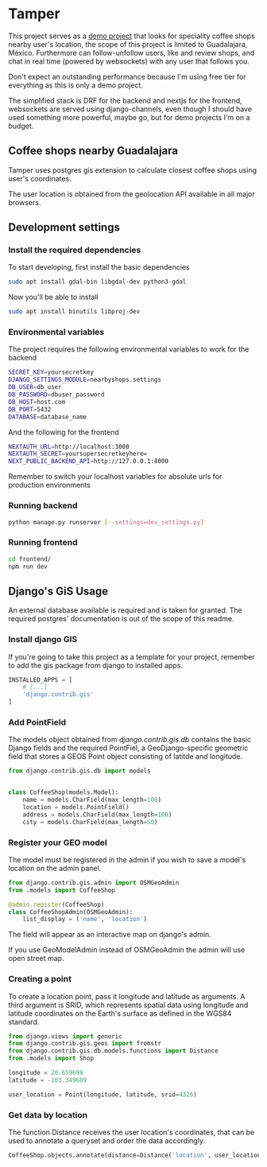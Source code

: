 # Tamper

This project serves as a [demo project](https://django-gis-coffee.vercel.app/) that looks for speciality coffee shops nearby user's location, the scope of this project is limited to Guadalajara, México. Furthermore can follow-unfollow users, like and review shops, and chat in real time (powered by websockets) with any user that follows you.

Don't expect an outstanding performance because I'm using free tier for everything as this is only a demo project.

The simplified stack is DRF for the backend and nextjs for the frontend, websockets are served using django-channels, even though I should have used something more powerful, maybe go, but for demo projects I'm on a budget.

## Coffee shops nearby Guadalajara

Tamper uses postgres gis extension to calculate closest coffee shops using user's coordinates. 

The user location is obtained from the geolocation API available in all major browsers.

## Development settings

### Install the required dependencies

To start developing, first install the basic dependencies

```bash
sudo apt install gdal-bin libgdal-dev python3-gdal
```
Now you'll be able to install

```bash
sudo apt install binutils libproj-dev
```

### Environmental variables

The project requires the following environmental variables to work for the backend

```bash
SECRET_KEY=yoursecretkey
DJANGO_SETTINGS_MODULE=nearbyshops.settings
DB_USER=db_user
DB_PASSWORD=dbuser_password
DB_HOST=host.com
DB_PORT=5432
DATABASE=database_name
```

And the following for the frontend

```bash
NEXTAUTH_URL=http://localhost:3000
NEXTAUTH_SECRET=yoursupersecretkeyhere=
NEXT_PUBLIC_BACKEND_API=http://127.0.0.1:8000
```

Remember to switch your localhost variables for absolute urls for production environments

### Running backend

``` bash
python manage.py runserver [--settings=dev_settings.py]
```

### Running frontend

``` bash
cd frontend/
npm run dev
```

## Django's GiS Usage

An external database available is required and is taken for granted. The required postgres' documentation is out of the scope of this readme.

### Install django GIS

If you're going to take this project as a template for your project, remember to add the gis package from django to installed apps.

```python
INSTALLED_APPS = [
    # [...]
    'django.contrib.gis'
]
```

### Add PointField

The models object obtained from *django.contrib.gis.db* contains the basic Django fields and the required PointFiel, a GeoDjango-specific geometric field that stores a GEOS Point object consisting of latitde and longitude.

```python
from django.contrib.gis.db import models


class CoffeeShop(models.Model):
    name = models.CharField(max_length=100)
    location = models.PointField()
    address = models.CharField(max_length=100)
    city = models.CharField(max_length=50)
```

### Register your GEO model

The model must be registered in the admin if you wish to save a model's location on the admin panel.

```python
from django.contrib.gis.admin import OSMGeoAdmin
from .models import CoffeeShop

@admin.register(CoffeeShop)
class CoffeeShopAdmin(OSMGeoAdmin):
    list_display = ('name', 'location')
```

The field will appear as an interactive map on django's admin.

If you use GeoModelAdmin instead of OSMGeoAdmin the admin will use open street map.


### Creating a point

To create a location point, pass it longitude and latitude as arguments. A third argument is SRID, which represents spatial data using longitude and latitude coordinates on the Earth's surface as defined in the WGS84 standard.

```python
from django.views import generic
from django.contrib.gis.geos import fromstr
from django.contrib.gis.db.models.functions import Distance
from .models import Shop

longitude = 20.659698
latitude = -103.349609

user_location = Point(longitude, latitude, srid=4326)
```

### Get data by location

The function Distance receives the user location's coordinates, that can be used to annotate a queryset and order the data accordingly.

```python
CoffeeShop.objects.annotate(distance=Distance('location', user_location)).order_by('distance')[0:6]
```
